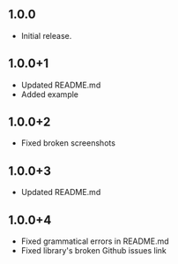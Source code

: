 ## 1.0.0

* Initial release.

## 1.0.0+1

* Updated README.md
* Added example

## 1.0.0+2

* Fixed broken screenshots

## 1.0.0+3

* Updated README.md 

## 1.0.0+4

* Fixed grammatical errors in README.md
* Fixed library's broken Github issues link
